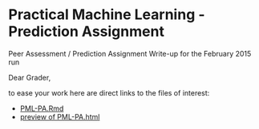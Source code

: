 # Practical Machine Learning - Prediction Assignment
Peer Assessment / Prediction Assignment Write-up for the February 2015 run

Dear Grader,

to ease your work here are direct links to the files of interest:

- [PML-PA.Rmd](https://github.com/toshhb/PML-PA/blob/master/PML-PA.Rmd)
- [preview of PML-PA.html](http://htmlpreview.github.io/?https://github.com/toshhb/PML-PA/blob/master/PML-PA.html)